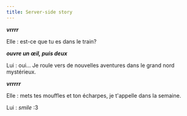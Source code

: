 ```yaml
---
title: Server-side story
---
```


***vrrrr***  
  
Elle : est-ce que tu es dans le train?

***ouvre un œil, puis deux***  
  
Lui : oui... Je roule vers de nouvelles aventures dans le grand nord
mystérieux.

***vrrrrr***  
  
Elle : mets tes mouffles et ton écharpes, je t'appelle dans la semaine.  
  
Lui : *smile* :3

